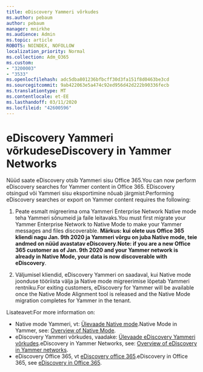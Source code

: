 ```yaml
---
title: eDiscovery Yammeri võrkudes
ms.author: pebaum
author: pebaum
manager: mnirkhe
ms.audience: Admin
ms.topic: article
ROBOTS: NOINDEX, NOFOLLOW
localization_priority: Normal
ms.collection: Adm_O365
ms.custom:
- "3200003"
- "3533"
ms.openlocfilehash: adc5dba801236bfbcff30d3fa151f8d0463be3cd
ms.sourcegitcommit: 9ab422063e5a474c92ed956d42d222b90336fecb
ms.translationtype: MT
ms.contentlocale: et-EE
ms.lasthandoff: 03/11/2020
ms.locfileid: "42600596"
---
```

# <a name="ediscovery-in-yammer-networks"></a><span data-ttu-id="e833e-102">eDiscovery Yammeri võrkudes</span><span class="sxs-lookup"><span data-stu-id="e833e-102">eDiscovery in Yammer Networks</span></span>

<span data-ttu-id="e833e-103">Nüüd saate eDiscovery otsib Yammeri sisu Office 365.</span><span class="sxs-lookup"><span data-stu-id="e833e-103">You can now perform eDiscovery searches for Yammer content in Office 365.</span></span>  <span data-ttu-id="e833e-104">EDiscovery otsingud või Yammeri sisu eksportimine nõuab järgmist:</span><span class="sxs-lookup"><span data-stu-id="e833e-104">Performing eDiscovery searches or export on Yammer content requires the following:</span></span>

1. <span data-ttu-id="e833e-105">Peate esmalt migreerima oma Yammeri Enterprise Network Native mode teha Yammeri sõnumeid ja faile leitavaks.</span><span class="sxs-lookup"><span data-stu-id="e833e-105">You must first migrate your Yammer Enterprise Network to Native Mode to make your Yammer messages and files discoverable.</span></span> <span data-ttu-id="e833e-106">**Märkus: kui olete uus Office 365 kliendi nagu Jan. 9th 2020 ja Yammeri võrgu on juba Native mode, teie andmed on nüüd avastatav eDiscovery**.</span><span class="sxs-lookup"><span data-stu-id="e833e-106">**Note: if you are a new Office 365 customer as of Jan. 9th 2020 and your Yammer network is already in Native Mode, your data is now discoverable with eDiscovery**.</span></span>

2. <span data-ttu-id="e833e-107">Väljumisel kliendid, eDiscovery Yammeri on saadaval, kui Native mode joonduse tööriista välja ja Native mode migreerimise lõpetab Yammeri rentniku.</span><span class="sxs-lookup"><span data-stu-id="e833e-107">For exiting customers, eDiscovery for Yammer will be available once the Native Mode Alignment tool is released and the Native Mode migration completes for Yammer in the tenant.</span></span>

<span data-ttu-id="e833e-108">Lisateavet:</span><span class="sxs-lookup"><span data-stu-id="e833e-108">For more information on:</span></span>

- <span data-ttu-id="e833e-109">Native mode Yammeri, vt: [Ülevaade Native mode](https://docs.microsoft.com/yammer/configure-your-yammer-network/overview-native-mode).</span><span class="sxs-lookup"><span data-stu-id="e833e-109">Native Mode in Yammer, see: [Overview of Native Mode](https://docs.microsoft.com/yammer/configure-your-yammer-network/overview-native-mode).</span></span>
- <span data-ttu-id="e833e-110">eDiscovery Yammeri võrkudes, vaadake: [Ülevaade eDiscovery Yammeri võrkudes](https://docs.microsoft.com/yammer/manage-security-and-compliance/overview-of-ediscovery).</span><span class="sxs-lookup"><span data-stu-id="e833e-110">eDiscovery in Yammer Networks, see: [Overview of eDiscovery in Yammer networks](https://docs.microsoft.com/yammer/manage-security-and-compliance/overview-of-ediscovery).</span></span>
- <span data-ttu-id="e833e-111">eDiscovery Office 365, vt [eDiscovery office 365](https://docs.microsoft.com/microsoft-365/compliance/ediscovery).</span><span class="sxs-lookup"><span data-stu-id="e833e-111">eDiscovery in Office 365, see [eDiscovery in Office 365](https://docs.microsoft.com/microsoft-365/compliance/ediscovery).</span></span>
